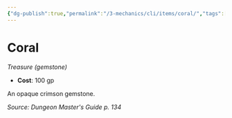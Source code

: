 ```yaml
---
{"dg-publish":true,"permalink":"/3-mechanics/cli/items/coral/","tags":["ttrpg-cli/compendium/src/5e/dmg","ttrpg-cli/item/gear/treasure-gemstone","ttrpg-cli/item/rarity/none"],"noteIcon":""}
---
```


# Coral
*Treasure (gemstone)*  


- **Cost**: 100 gp

An opaque crimson gemstone.

*Source: Dungeon Master's Guide p. 134*